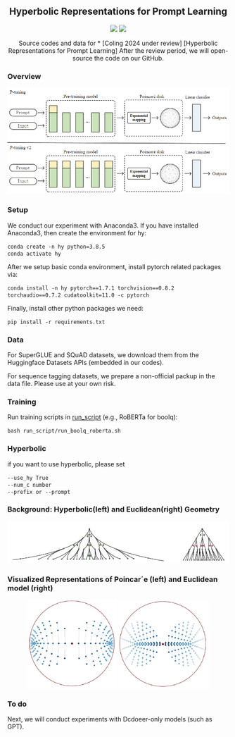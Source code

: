 

<h2 align="center">
Hyperbolic Representations for Prompt Learning
</h2>

<p align="center">
  <!-- <img src="https://img.shields.io/badge/EMNLP-2023-brightgreen"> -->
  <!-- <under review><img src="http://img.shields.io/badge/Paper-PDF-red.svg"></a> -->
  <img src="https://img.shields.io/badge/License-Apache%202.0-blue.svg">
  <img src="https://img.shields.io/badge/PyTorch-%23EE4C2C.svg?e&logo=PyTorch&logoColor=white">
</p>

<p align="center">
Source codes and data for
* [Coling 2024 under review] [Hyperbolic Representations for Prompt Learning]
After the review period, we will open-source the code on our GitHub.
</p>


<!-- # Hyperbolic Prompt Learning


Source codes and data for
* [Coling 2024 under review] [Hyperbolic Representations for Prompt Learning] -->

### Overview
![image](overview.png)



### Setup
We conduct our experiment with Anaconda3. If you have installed Anaconda3, then create the environment for hy:

```shell
conda create -n hy python=3.8.5
conda activate hy
```

After we setup basic conda environment, install pytorch related packages via:

```shell
conda install -n hy pytorch==1.7.1 torchvision==0.8.2 torchaudio==0.7.2 cudatoolkit=11.0 -c pytorch
```

Finally, install other python packages we need:

```shell
pip install -r requirements.txt
```

### Data
For SuperGLUE and SQuAD datasets, we download them from the Huggingface Datasets APIs (embedded in our codes).

For sequence tagging datasets, we prepare a non-official packup in the data file. Please use at your own risk.

### Training
Run training scripts in [run_script](run_script) (e.g., RoBERTa for boolq):

```shell
bash run_script/run_boolq_roberta.sh
```

### Hyperbolic 

if you want to use hyperbolic, please set 
```shell
--use_hy True 
--num_c number
--prefix or --prompt
```

### Background: Hyperbolic(left) and Euclidean(right) Geometry
![image](background.png)

### Visualized Representations of Poincar´e (left) and Euclidean model (right)

<div style="text-align: center">
<img src="figures/euc.jpg" width = "40%"/>
<img src="figures/hper.jpg" width = "41%"/>
</div>


### To do

Next, we will conduct experiments with Dcdoeer-only models (such as GPT).




